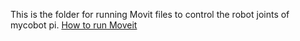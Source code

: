 This is the folder for running Movit files to control the robot joints of mycobot pi.
[How to run Moveit](https://moveit.github.io/moveit_tutorials/doc/gazebo_simulation/gazebo_simulation.html)
